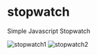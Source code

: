 # stopwatch
Simple Javascript Stopwatch


![stopwatch1](https://user-images.githubusercontent.com/25865551/78604365-04bb6080-785a-11ea-921e-f57340dfa805.jpg)
![stopwatch2](https://user-images.githubusercontent.com/25865551/78604371-06852400-785a-11ea-9038-d6ad2aaca470.jpg)
